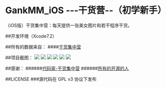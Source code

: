 # GankMM_iOS ---干货营--（初学新手）
（iOS版）干货集中营：每天提供一张美女图片和若干程序干货。

##开发环境（Xcode7.2）
  
##所有的数据来自：
####[干货集中营](http://gank.io/)  

##项目截图：
![](https://github.com/maning0303/GankMM_iOS/raw/master/001.png) 
![](https://github.com/maning0303/GankMM_iOS/raw/master/002.png) 
![](https://github.com/maning0303/GankMM_iOS/raw/master/003.png) 
![](https://github.com/maning0303/GankMM_iOS/raw/master/004.png) 
![](https://github.com/maning0303/GankMM_iOS/raw/master/005.png) 
![](https://github.com/maning0303/GankMM_iOS/raw/master/006.png) 

##感谢：
######[代码家-干货集中营](https://github.com/daimajia)
######[所有的开源的人](https://github.com)

##LICENSE
###源代码在 GPL v3 协议下发布
